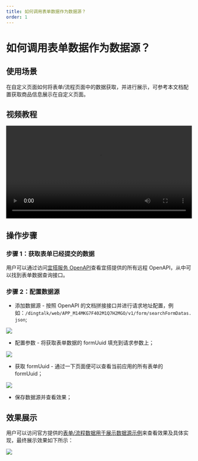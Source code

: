 ```yaml
---
title: 如何调用表单数据作为数据源？
order: 1
---
```


# 如何调用表单数据作为数据源？

## 使用场景

在自定义页面如何将表单/流程页面中的数据获取，并进行展示，可参考本文档配置获取商品信息展示在自定义页面。


## 视频教程
<video width="100%" controls>
  <source src="https://cloud.video.taobao.com/play/u/null/p/1/e/6/t/1/d/ud/365815370912.mp4" type="video/mp4"></source>
</video>


## 操作步骤

### 步骤 1：获取表单已经提交的数据

用户可以通过访问[宜搭服务 OpenAPI](/docs/api/openAPI)查看宜搭提供的所有远程 OpenAPI，从中可以找到表单数据查询接口。

### 步骤 2：配置数据源

- 添加数据源 - 按照 OpenAPI 的文档拼接接口并进行请求地址配置，例如：`/dingtalk/web/APP_M14MKG7F402M1Q7H2MGO/v1/form/searchFormDatas.json`;

![](https://img.alicdn.com/imgextra/i1/O1CN01F8mIP31hyW2cfj6Pk_!!6000000004346-2-tps-1700-999.png_.webp)

- 配置参数 - 将获取表单数据的 formUuid 填充到请求参数上；

![](https://img.alicdn.com/imgextra/i2/O1CN01FQH30Z1yvd0isOWG8_!!6000000006641-2-tps-1908-881.png)

- 获取 formUuid - 通过一下页面便可以查看当前应用的所有表单的 formUuid；

![](https://img.alicdn.com/imgextra/i4/O1CN01xAV9f01GnzJIsRXGI_!!6000000000668-2-tps-1700-785.png)

- 保存数据源并查看效果；

## 效果展示

用户可以访问官方提供的[表单/流程数据用于展示数据源示例](/docs/examples/showData.mdx)来查看效果及具体实现，最终展示效果如下所示：

![](https://img.alicdn.com/imgextra/i3/O1CN01gQULBi1vJCwOipfZ4_!!6000000006151-2-tps-1012-458.png)
